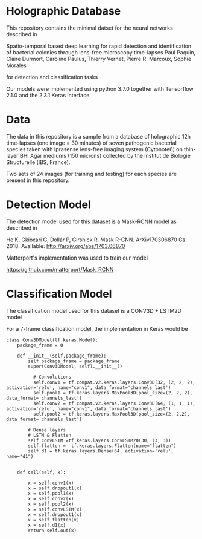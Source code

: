 # Holographic Database

This repository contains the minimal datset for the neural networks described in

Spatio-temporal based deep learning for rapid detection and identification of bacterial colonies through lens-free microscopy time-lapses
Paul Paquin, Claire Durmort, Caroline Paulus, Thierry Vernet, Pierre R. Marcoux, Sophie Morales

for detection and classification tasks

Our models were implemented using python 3.7.0 together with Tensorflow 2.1.0 and the 2.3.1 Keras interface.

# Data

The data in this repository is a sample from a database of holographic 12h time-lapses (one image = 30 minutes) of seven pathogenic bacterial species taken with Iprasense lens-free imaging system (Cytonote6) on thin-layer BHI Agar mediums (150 microns) collected by the Institut de Biologie Structurelle (IBS, France).

Two sets of 24 images (for training and testing) for each species are present in this repository.

# Detection Model

The detection model used for this dataset is a Mask-RCNN model as described in 

He K, Gkioxari G, Dollár P, Girshick R. Mask R-CNN. ArXiv170306870 Cs. 2018.
Available: http://arxiv.org/abs/1703.06870

Matterport's implementation was used to train our model

https://github.com/matterport/Mask_RCNN

# Classification Model

The classification model used for this dataset is a CONV3D + LSTM2D model

For a 7-frame classification model, the implementation in Keras would be 

```
class Conv3DModel(tf.keras.Model):
    package_frame = 0

    def __init__(self,package_frame):
        self.package_frame = package_frame
        super(Conv3DModel, self).__init__()
        
          # Convolutions
          self.conv1 = tf.compat.v2.keras.layers.Conv3D(32, (2, 2, 2), activation='relu', name="conv1", data_format='channels_last')
          self.pool1 = tf.keras.layers.MaxPool3D(pool_size=(2, 2, 2), data_format='channels_last')
          self.conv2 = tf.compat.v2.keras.layers.Conv3D(64, (1, 1, 1), activation='relu', name="conv1", data_format='channels_last')
          self.pool2 = tf.keras.layers.MaxPool3D(pool_size=(2, 2,2), data_format='channels_last')
        
        # Dense layers
        # LSTM & Flatten
        self.convLSTM =tf.keras.layers.ConvLSTM2D(30, (3, 3))
        self.flatten =  tf.keras.layers.Flatten(name="flatten")
        self.d1 = tf.keras.layers.Dense(64, activation='relu', name="d1")
        

    def call(self, x):

        x = self.conv1(x)
        x = self.dropout1(x)
        x = self.pool1(x)
        x = self.conv2(x)
        x = self.pool2(x)      
        x = self.convLSTM(x)
        x = self.dropout1(x)
        x = self.flatten(x)
        x = self.d1(x)
        return self.out(x)
```
